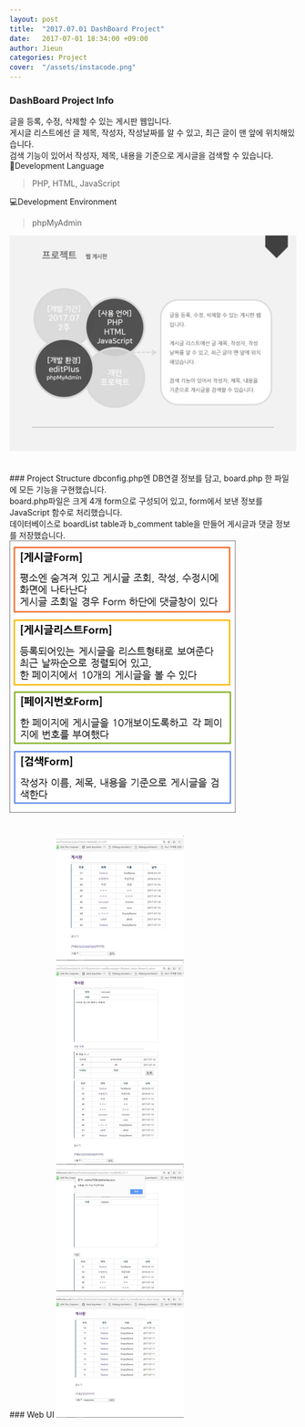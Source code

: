 ```yaml
---
layout: post
title:  "2017.07.01 DashBoard Project"
date:   2017-07-01 18:34:00 +09:00
author: Jieun
categories: Project
cover:  "/assets/instacode.png"
---
```


### DashBoard Project Info
글을 등록, 수정, 삭제할 수 있는 게시판 웹입니다.<br/>
게시글 리스트에선 글 제목, 작성자, 작성날짜를 알 수 있고, 최근 글이 맨 앞에 위치해있습니다.<br/>
검색 기능이 있어서 작성자, 제목, 내용을 기준으로 게시글을 검색할 수 있습니다.<br/>
📝Development Language<br/>
> PHP, HTML, JavaScript<br/>
>
💻Development Environment<br/>
> phpMyAdmin<br/>
>
<img src="/assets/2017_DashBoard/DashBoard_Info.png" title="DashBoard Info">
<br/><br/><br/>
### Project Structure
dbconfig.php엔 DB연결 정보를 담고, board.php 한 파일에 모든 기능을 구현했습니다.<br/>
board.php파일은 크게 4개 form으로 구성되어 있고, form에서 보낸 정보를 JavaScript 함수로 처리했습니다.<br/>
데이터베이스로 boardList table과 b_comment table을 만들어 게시글과 댓글 정보를 저장했습니다.<br/>
<img src="/assets/2017_DashBoard/DashBoard_structure.png" title="DashBoard Structure">
<br/><br/><br/>
### Web UI
<img src="/assets/2017_DashBoard/DashBoard_Screenshot.jpg" title="DashBoard Screenshot">
